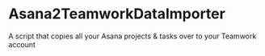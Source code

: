# Asana2TeamworkDataImporter
A script that copies all your Asana projects &amp; tasks over to your Teamwork account
